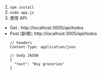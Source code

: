 1. `npm install`
2. `node app.js`
3. 使用 API:
  - Get : http://localhost:3005/api/todos
  - Post (新增): http://localhost:3005/api/todos
    ``` 
    // headers
    Content-Type: application/json

    // body JASON
    {
      "text": "Buy groceries"
    }
    ```
